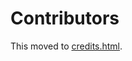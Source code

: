 Contributors
============

This moved to [credits.html](http://fossasia.github.io/flappy-svg/credits.html).
